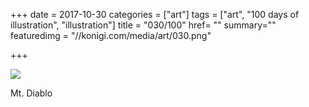 +++
date = 2017-10-30
categories = ["art"]
tags = ["art", "100 days of illustration", "illustration"]
title = "030/100"
href= ""
summary=""
featuredimg = "//konigi.com/media/art/030.png"

+++

<img src="//konigi.com/media/art/030.png" />

Mt. Diablo

